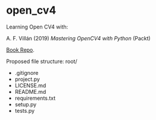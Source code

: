 # open_cv4

Learning Open CV4 with:

A. F. Villán (2019) _Mastering OpenCV4 with Python_ (Packt)

<a href="https://github.com/PacktPublishing/Mastering-OpenCV-4-with-Python">Book Repo</a>.


Proposed file structure:
root/
* .gitignore
* project.py
* LICENSE.md
* README.md
* requirements.txt
* setup.py
* tests.py
